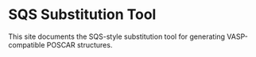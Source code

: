 # SQS Substitution Tool

This site documents the SQS-style substitution tool for generating VASP-compatible POSCAR structures.